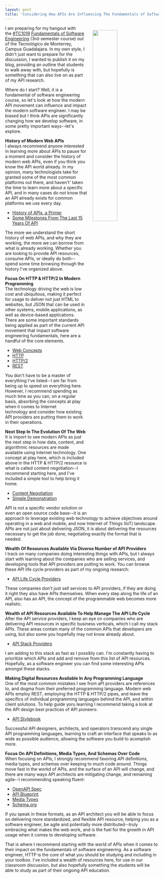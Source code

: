 ```yaml
---
layout: post
title: 'Considering How APIs Are Influencing The Fundamentals of Software Engineering '
---
```

<p><img style="padding: 15px;" src="http://kinlane-productions.s3.amazonaws.com/api_evangelist_site/blog/screen_shot_2016_09_12_at_11.03.07_pm.png" alt="" width="40%" align="right" /></p>
<p style="white-space: normal;">I am preparing for my hangout with the&nbsp;<a href="https://www.youtube.com/results?q=%23TC1019">#TC1019</a>&nbsp;<a href="http://kenscourses.com/tc1019fall2016/">Fundamentals of Software Engineering</a> (3rd-semester course) out of the Tecnol&oacute;gico de Monterrey, Campus Guadalajara. In my own style, I didn't just want to prepare for the discussion, I wanted to publish it on my blog, providing an outline that students to walk away with, but hopefully is something that can also live on as part of my API research.</p>
<p style="white-space: normal;">Where do I start? Well, it is a fundamental of software engineering course, so let's look at how the modern API movement can influence and impact the modern software engineer. I may be biased but I think APIs are significantly changing how we develop software, in some pretty important ways--let's explore.</p>
<p style="white-space: normal;"><strong>History of Modern Web APIs</strong><br />I always recommend anyone interested in learning more about APIs to pause for a moment and&nbsp;consider the history of modern web APIs, even if you think you know the API world already. In my opinion, many technologists take for granted some of the most common platforms out there, and haven't' taken the&nbsp;time to learn more about a specific API, and in many cases do not know that an API already exists for common platforms we use every day.</p>
<ul>
<li><a href="http://history.apievangelist.com/">History of APIs, a Primer</a></li>
<li><a href="http://apievangelist.com/2016/03/27/some-milestones-from-the-last-15-years-of-web-api-history/">Some Milestones From The Last 15 Years Of API</a></li>
</ul>
<p>The more we understand the short history of web APIs, and why they are working, the more we can borrow from what is already working. Whether you are looking to provide API resources, consume APIs, or ideally do both--spend some time browsing through the history I've organized above.</p>
<p style="white-space: normal;"><strong>Focus On HTTP &amp; HTTP/2 In Modern Programming<br /></strong>The technology driving the web is low cost and ubiquitous, making it perfect for usage to deliver not just HTML to websites, but JSON that can be used in other systems, mobile applications, as well as device-based applications. There are some important standards being applied as part of the current API movement that impact software engineering fundamentals, here are a handful of the core elements.</p>
<ul>
<li><a href="http://webconcepts.info/">Web Concepts</a></li>
<li><a href="https://en.wikipedia.org/wiki/Hypertext_Transfer_Protocol">HTTP</a></li>
<li><a href="https://en.wikipedia.org/wiki/HTTP/2">HTTP/2</a></li>
<li><a href="https://en.wikipedia.org/wiki/Representational_state_transfer">REST</a></li>
</ul>
<p>You don't have to be a master of everything I've listed--I am far from being up to speed on everything here. However, I recommend spending as much time as you can, on a regular basis, absorbing the concepts at play when it comes to Internet technology&nbsp;and consider how existing API providers are putting them to work in their operations.</p>
<p style="white-space: normal;"><span><strong>Next Step In The Evolution Of The Web</strong><br />It is import to see modern APIs as just the next step in how data, content, and algorithmic resources are made available using Internet technology. One concept at play here, which is included above in the HTTP &amp; HTTP/2 resource is what is called content negotiation--I recommend starting here, and I've included a simple tool to help bring it home.</span></p>
<ul>
<li><a href="https://en.wikipedia.org/wiki/Content_negotiation">Content Negotiation</a></li>
<li><a href="http://website.apievangelist.com/">Simple Demonstration</a></li>
</ul>
<p style="white-space: normal;"><span>API is not a specific vendor solution&nbsp;or even an open source code base--it is an approach to leverage existing web technology to achieve objectives around operating in a web and mobile, and now Internet of Things (IoT) landscape. APIs are not just about delivering JSON, it is about delivering the resources necessary to get the job done, negotiating exactly the format that is needed.</span></p>
<p style="white-space: normal;"><span><strong>Wealth Of Resources Available Via Diverse Number of API Providers</strong><br />I track on many companies doing interesting things with APIs, but I always start with learning about the companies who are selling services, and developing tools that API providers are putting to work. You can browse these API life cycle providers as part of my ongoing research:</span></p>
<ul>
<li><a href="http://theapistack.com/lifecycle/">API Life Cycle Providers</a></li>
</ul>
<p style="white-space: normal;">These companies don't just sell services to API providers, if they are doing it right they also have APIs themselves. When every step along the life of an API, also has an API, the concept of the programmable web becomes more realistic.</p>
<p style="white-space: normal;"><strong>Wealth of API Resources Available To Help Manage The API Life Cycle</strong><br />After the API service providers, I keep an eye on companies who are delivering API resources in specific business verticals, which I call my stack APIs. These areas contain many of the common APIs that developers&nbsp;are using, but also some you hopefully may not know already about.</p>
<ul>
<li><a href="http://theapistack.com/stack/">API Stack Providers</a></li>
</ul>
<p style="white-space: normal;">I am adding to this stack as fast as I possibly can. I'm constantly having to prioritize which APIs and add and remove from this list of API resources. Hopefully, as a software engineer you can find some interesting APIs amongst these stacks.</p>
<p style="white-space: normal;"><strong>Making Digital Resources Available In Any Programming Language</strong><br />One of the most common mistakes I see from aPI providers are references to, and dogma from their preferred programming language. Modern web APIs employ REST, employing the HTTP &amp; HTTP/2 pipes, and leave the specifics of individual programming languages behind the API, and within client solutions. To help guide yoru learning I recommend taking a look at the API design best practices of API pioneers:</p>
<ul>
<li><a href="http://apievangelist.com/2016/09/12/api-stylebook-a-collections-of-resources-for-api-designers/">API Stylebook</a></li>
</ul>
<p style="white-space: normal;">Successful API designers, architects, and operators transcend any single API programming languages, learning to craft an interface that speaks to as wide as possible audience, allowing the software you build to acomplish more.</p>
<p style="white-space: normal;"><span><strong>Focus On API Definitions, Media Types, And Schemas Over Code</strong><br />When focusing on APIs, I strongly recommend favoring API definitions, media types, and schemas over keeping to much code around. Things move fast in the workd of APIs, and the surface of an API will change, and there are many ways API architects are mitigating change, and remaining agile--I recommending speaking fluent:</span></p>
<ul>
<li><a href="https://openapis.org/specification">OpenAPI Spec</a></li>
<li><a href="https://apiblueprint.org/">API Blueprint</a></li>
<li><a href="http://webconcepts.info/concepts/media-types">Media Types</a></li>
<li><a href="http://schema.org/">Schema.org</a></li>
</ul>
<p style="white-space: normal;"><span>If you speak in these formats, as an API architect you will be able to focus on delivering more standardized, and flexible API resource, helping you as a software&nbsp;engineer, be agile and potentially more distributed--truly embracing what makes the web work, and is the fuel for the growth in API usage when it comes to developing software.</span></p>
<p style="white-space: normal;"><span>That is where I recommend starting with the world of APIs&nbsp;when it comes to their impact on the fundamentals of software engineering. As a software engineer, HTTP is the core of what you should be studying and including in your toolbox. I've included a wealth of resources here, for use in our classroom discussion, but also hopefully something the students will be able to study as part of their ongoing API education.</span></p>